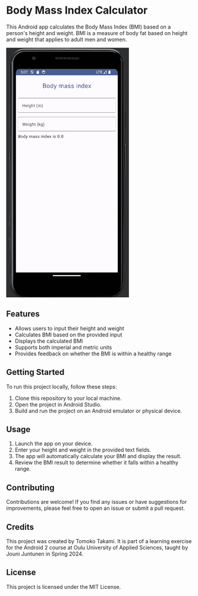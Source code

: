# Body Mass Index Calculator

This Android app calculates the Body Mass Index (BMI) based on a person's height and weight. BMI is a measure of body fat based on height and weight that applies to adult men and women.

![Screenshot](ScreenshotBodyMass.png)


## Features

- Allows users to input their height and weight
- Calculates BMI based on the provided input
- Displays the calculated BMI
- Supports both imperial and metric units
- Provides feedback on whether the BMI is within a healthy range

## Getting Started

To run this project locally, follow these steps:

1. Clone this repository to your local machine.
2. Open the project in Android Studio.
3. Build and run the project on an Android emulator or physical device.

## Usage

1. Launch the app on your device.
2. Enter your height and weight in the provided text fields.
3. The app will automatically calculate your BMI and display the result.
4. Review the BMI result to determine whether it falls within a healthy range.

## Contributing

Contributions are welcome! If you find any issues or have suggestions for improvements, please feel free to open an issue or submit a pull request.

## Credits

This project was created by Tomoko Takami. It is part of a learning exercise for the Android 2 course at Oulu University of Applied Sciences, taught by Jouni Juntunen in Spring 2024.

## License

This project is licensed under the MIT License.
